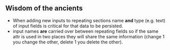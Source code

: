 ## Wisdom of the ancients

* When adding new inputs to repeating sections name **and** type (e.g. text) of input fields is critical for that data to be persisted.
* input names **are** carried over between repeating fields so if the same attr is used in two places they will share the same information (change 1 you change the other, delete 1 you delete the other).